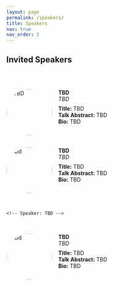 ```yaml
---
layout: page
permalink: /speakers/
title: Speakers
nav: true
nav_order: 2
---
```


## Invited Speakers

<br /><br />

<div class="team-container" style="display: flex; flex-direction: column; gap: 2rem;">

  <!-- Speaker: TBD -->
  <div class="team-member" style="display: flex; align-items: flex-start; gap: 1rem;">
    <img
      src="{{ '/assets/img/speakers/speaker.png' | relative_url }}"
      alt="TBD"
      style="width: 120px; height: 120px; object-fit: cover; border-radius: 50%; flex-shrink: 0;"
    />
    <div class="speaker-info" style="text-align: left;">
      <p style="margin: 0;"><strong>TBD</strong></p>
      <p style="margin: 0 0 0.5rem;"><em>TBD</em></p>
      <p style="margin: 0;"><strong>Title:</strong> TBD</p>
      <p style="margin: 0;"><strong>Talk Abstract:</strong> TBD</p>
      <p style="margin: 0;"><strong>Bio:</strong> TBD</p>
    </div>
  </div>

   <!-- Speaker: TBD -->
  <div class="team-member" style="display: flex; align-items: flex-start; gap: 1rem;">
    <img
      src="{{ '/assets/img/speakers/speaker.png' | relative_url }}"
      alt="tbd"
      style="width: 120px; height: 120px; object-fit: cover; border-radius: 50%; flex-shrink: 0;"
    />
    <div class="speaker-info" style="text-align: left;">
      <p style="margin: 0;"><strong>TBD</strong></p>
      <p style="margin: 0 0 0.5rem;"><em>TBD</em></p>
      <p style="margin: 0;"><strong>Title:</strong> TBD</p>
      <p style="margin: 0;"><strong>Talk Abstract:</strong> TBD</p>
      <p style="margin: 0;"><strong>Bio:</strong> TBD</p>
    </div>
  </div>

    <!-- Speaker: TBD -->
  <div class="team-member" style="display: flex; align-items: flex-start; gap: 1rem;">
    <img
      src="{{ '/assets/img/speakers/speaker.png' | relative_url }}"
      alt="tbd"
      style="width: 120px; height: 120px; object-fit: cover; border-radius: 50%; flex-shrink: 0;"
    />
    <div class="speaker-info" style="text-align: left;">
      <p style="margin: 0;"><strong>TBD</strong></p>
      <p style="margin: 0 0 0.5rem;"><em>TBD</em></p>
      <p style="margin: 0;"><strong>Title:</strong> TBD</p>
      <p style="margin: 0;"><strong>Talk Abstract:</strong> TBD</p>
      <p style="margin: 0;"><strong>Bio:</strong> TBD</p>
    </div>
  </div>

</div>
